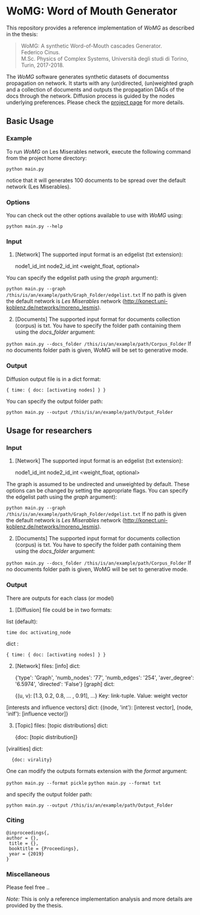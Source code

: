 # WoMG: Word of Mouth Generator

This repository provides a reference implementation of *WoMG* as described in the thesis:<br>
> WoMG: A synthetic Word-of-Mouth cascades Generator.<br>
> Federico Cinus.<br>
> M.Sc. Physics of Complex Systems, Università degli studi di Torino, Turin, 2017-2018.<br>
> <Insert paper link>

The *WoMG* software generates synthetic datasets of documentss propagation on network. 
It starts with any (un)directed, (un)weighted graph and a collection of documents and outputs the propagation DAGs of the docs through the network. 
Diffusion process is guided by the nodes underlying preferences. Please check the [project page]() for more details. 

## Basic Usage

### Example
To run *WoMG* on Les Miserables network, execute the following command from the project home directory:<br/>

``python main.py``

notice that it will generates 100 documents to be spread over the default network (Les Miserables).

### Options
You can check out the other options available to use with *WoMG* using:<br/>

``python main.py --help``

### Input
1. [Network] The supported input format is an edgelist (txt extension):
	
	node1_id_int node2_id_int <weight_float, optional>
		
You can specify the edgelist path using the *graph* argument):

``python main.py --graph /this/is/an/example/path/Graph_Folder/edgelist.txt``
If no path is given the default network is *Les Miserables* network (http://konect.uni-koblenz.de/networks/moreno_lesmis).

2. [Documents] The supported input format for documents collection (corpus) is txt. You have to specify the folder path containing them using the *docs_folder* argument:

 ``python main.py --docs_folder /this/is/an/example/path/Corpus_Folder``
If no documents folder path is given, WoMG will be set to generative mode.
  
### Output
Diffusion output file is in a dict format: 

	{ time: { doc: [activating nodes] } }

You can specify the output folder path:

  ``python main.py --output /this/is/an/example/path/Output_Folder``




## Usage for researchers

### Input
1. [Network] The supported input format is an edgelist (txt extension):
	
	node1_id_int node2_id_int <weight_float, optional>
		
The graph is assumed to be undirected and unweighted by default. These options can be changed by setting the appropriate flags. You can specify the edgelist path using the *graph* argument):

``python main.py --graph /this/is/an/example/path/Graph_Folder/edgelist.txt``
If no path is given the default network is *Les Miserables* network (http://konect.uni-koblenz.de/networks/moreno_lesmis).

2. [Documents] The supported input format for documents collection (corpus) is txt. You have to specify the folder path containing them using the *docs_folder* argument:

 ``python main.py --docs_folder /this/is/an/example/path/Corpus_Folder``
If no documents folder path is given, WoMG will be set to generative mode.
  
### Output
There are outputs for each class (or model)

1. [Diffusion] file could be in two formats:

  list (default): 
  
	time doc activating_node
  dict : 
  
  	{ time: { doc: [activating nodes] } }

2. [Network] files:
  [info] dict: 
  
	{'type': 'Graph', 'numb_nodes': '77', 'numb_edges': '254', 'aver_degree': '6.5974', 'directed': 'False'} 
  [graph] dict: 
  
      {(u, v): [1.3, 0.2, 0.8, ... , 0.91], ...}
  Key: link-tuple. Value: weight vector

  [interests and influence vectors] dict:
      {(node, 'int'): [interest vector], (node, 'inlf'): [influence vector]}

3. [Topic] files:
  [topic distributions] dict:
  
      {doc: [topic distribution]}
      
  [viralities] dict:
  
      {doc: virality}

One can modify the outputs formats extension with the *format* argument:

  ``python main.py --format pickle``
  ``python main.py --format txt``
  
and specify the output folder path:

  ``python main.py --output /this/is/an/example/path/Output_Folder``

### Citing


	@inproceedings{,
	author = {},
	 title = {},
	 booktitle = {Proceedings},
	 year = {2019}
	}


### Miscellaneous

Please feel free .. 

*Note:* This is only a reference implementation analysis and more details are provided by the thesis.
